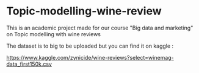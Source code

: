 # Topic-modelling-wine-review
This is an academic project made for our course "Big data and marketing" on Topic modelling with wine reviews

The dataset is to big to be uploaded but you can find it on kaggle : 

https://www.kaggle.com/zynicide/wine-reviews?select=winemag-data_first150k.csv 
